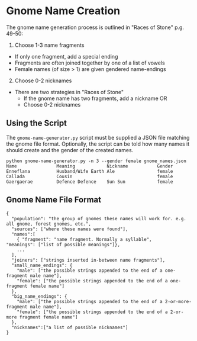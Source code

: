 # Gnome Name Creation

The gnome name generation process is outlined in "Races of Stone" p.g. 49-50:

1. Choose 1-3 name fragments
  - If only one fragment, add a special ending
  - Fragments are often joined together by one of a list of vowels
  - Female names (of size > 1) are given gendered name-endings 
2. Choose 0-2 nicknames
  - There are two strategies in "Races of Stone"
    - If the gnome name has two fragments, add a nickname OR
    - Choose 0-2 nicknames

## Using the Script

The `gnome-name-generator.py` script must be supplied a JSON file matching the gnome file format. Optionally, the script can be told how many names it should create and the gender of the created names.

```
python gnome-name-generator.py -n 3 --gender female gnome_names.json 
Name               Meaning            Nickname           Gender             
Enneflana          Husband/Wife Earth Ale                female             
Callada            Cousin                                female             
Gaergaerae         Defence Defence    Sun Sun            female
```

## Gnome Name File Format

```
{
  "population": "the group of gnomes these names will work for. e.g. all gnome, forest gnomes, etc.",
  "sources": ["where these names were found"],
  "names":[
    { "fragment": "name fragment. Normally a syllable",     "meanings": ["list of possible meanings"]},
    ...
  ],
  "joiners": ["strings inserted in-between name fragments"],
  "small_name_endings": {
    "male": ["the possible strings appended to the end of a one-fragment male name"],
    "female": ["the possible strings appended to the end of a one-fragment female name"]
  },
  "big_name_endings": {
    "male": ["the possible strings appended to the end of a 2-or-more-fragment male name"],
    "female": ["the possible strings appended to the end of a 2-or-more fragment female name"]
  },
  "nicknames":["a list of possible nicknames"]
}
```
